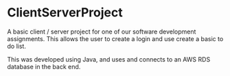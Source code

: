 # ClientServerProject

A basic client / server project for one of our software development assignments. This allows the user to create a login and use create a basic to do list.

This was developed using Java, and uses and connects to an AWS RDS database in the back end.
